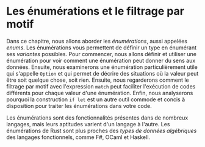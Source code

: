 <!--
# Enums and Pattern Matching
-->

# Les énumérations et le filtrage par motif

<!--
In this chapter we’ll look at *enumerations*, also referred to as *enums*.
Enums allow you to define a type by enumerating its possible *variants*. First,
we’ll define and use an enum to show how an enum can encode meaning along with
data. Next, we’ll explore a particularly useful enum, called `Option`, which
expresses that a value can be either something or nothing. Then we’ll look at
how pattern matching in the `match` expression makes it easy to run different
code for different values of an enum. Finally, we’ll cover how the `if let`
construct is another convenient and concise idiom available to handle enums in
your code.
-->

Dans ce chapitre, nous allons aborder les *énumérations*, aussi appelées
*enums*. Les énumérations vous permettent de définir un type en énumérant ses
*variantes* possibles. Pour commencer, nous allons définir et utiliser une
énumération pour voir comment une énumération peut donner du sens aux données.
Ensuite, nous examinerons une énumération particulièrement utile qui s'appelle
`Option` et qui permet de décrire des situations où la valeur peut être soit
quelque chose, soit rien. Ensuite, nous regarderons comment le filtrage par
motif avec l'expression `match` peut faciliter l'exécution de codes différents
pour chaque valeur d'une énumération. Enfin, nous analyserons pourquoi la
construction `if let` est un autre outil commode et concis à disposition pour
traiter les énumérations dans votre code.

<!--
Enums are a feature in many languages, but their capabilities differ in each
language. Rust’s enums are most similar to *algebraic data types* in functional
languages, such as F#, OCaml, and Haskell.
-->

Les énumérations sont des fonctionnalités présentes dans de nombreux langages,
mais leurs aptitudes varient d'un langage à l'autre. Les énumérations de Rust
sont plus proches des *types de données algébriques* des langages fonctionnels,
comme F#, OCaml et Haskell.
